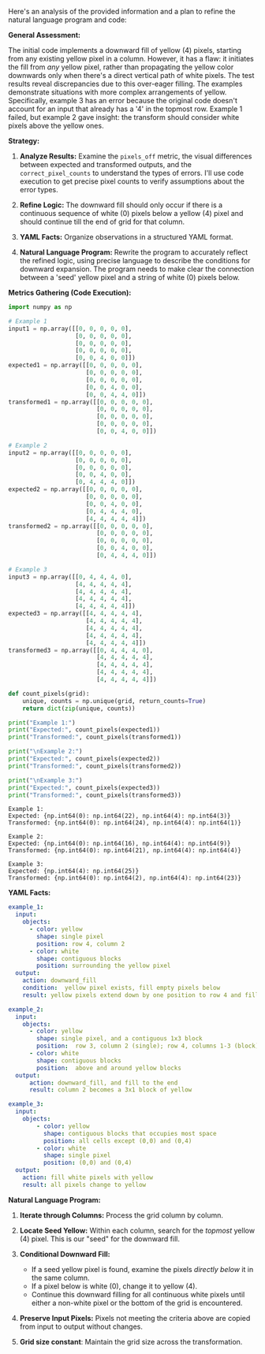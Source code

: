 Here's an analysis of the provided information and a plan to refine the natural language program and code:

**General Assessment:**

The initial code implements a downward fill of yellow (4) pixels, starting from any existing yellow pixel in a column. However, it has a flaw: it initiates the fill from *any* yellow pixel, rather than propagating the yellow color downwards only when there's a direct vertical path of white pixels.  The test results reveal discrepancies due to this over-eager filling. The examples demonstrate situations with more complex arrangements of yellow. Specifically, example 3 has an error because the original code doesn't account for an input that already has a '4' in the topmost row. Example 1 failed, but example 2 gave insight: the transform should consider white pixels above the yellow ones.

**Strategy:**

1.  **Analyze Results:** Examine the `pixels_off` metric, the visual differences between expected and transformed outputs, and the `correct_pixel_counts` to understand the types of errors. I'll use code execution to get precise pixel counts to verify assumptions about the error types.

2.  **Refine Logic:** The downward fill should only occur if there is a continuous sequence of white (0) pixels below a yellow (4) pixel and should continue till the end of grid for that column.

3.  **YAML Facts:** Organize observations in a structured YAML format.

4.  **Natural Language Program:** Rewrite the program to accurately reflect the refined logic, using precise language to describe the conditions for downward expansion. The program needs to make clear the connection between a 'seed' yellow pixel and a string of white (0) pixels below.

**Metrics Gathering (Code Execution):**


``` python
import numpy as np

# Example 1
input1 = np.array([[0, 0, 0, 0, 0],
                   [0, 0, 0, 0, 0],
                   [0, 0, 0, 0, 0],
                   [0, 0, 0, 0, 0],
                   [0, 0, 4, 0, 0]])
expected1 = np.array([[0, 0, 0, 0, 0],
                      [0, 0, 0, 0, 0],
                      [0, 0, 0, 0, 0],
                      [0, 0, 4, 0, 0],
                      [0, 0, 4, 4, 0]])
transformed1 = np.array([[0, 0, 0, 0, 0],
                         [0, 0, 0, 0, 0],
                         [0, 0, 0, 0, 0],
                         [0, 0, 0, 0, 0],
                         [0, 0, 4, 0, 0]])

# Example 2
input2 = np.array([[0, 0, 0, 0, 0],
                   [0, 0, 0, 0, 0],
                   [0, 0, 0, 0, 0],
                   [0, 0, 4, 0, 0],
                   [0, 4, 4, 4, 0]])
expected2 = np.array([[0, 0, 0, 0, 0],
                      [0, 0, 0, 0, 0],
                      [0, 0, 4, 0, 0],
                      [0, 4, 4, 4, 0],
                      [4, 4, 4, 4, 4]])
transformed2 = np.array([[0, 0, 0, 0, 0],
                         [0, 0, 0, 0, 0],
                         [0, 0, 0, 0, 0],
                         [0, 0, 4, 0, 0],
                         [0, 4, 4, 4, 0]])

# Example 3
input3 = np.array([[0, 4, 4, 4, 0],
                   [4, 4, 4, 4, 4],
                   [4, 4, 4, 4, 4],
                   [4, 4, 4, 4, 4],
                   [4, 4, 4, 4, 4]])
expected3 = np.array([[4, 4, 4, 4, 4],
                      [4, 4, 4, 4, 4],
                      [4, 4, 4, 4, 4],
                      [4, 4, 4, 4, 4],
                      [4, 4, 4, 4, 4]])
transformed3 = np.array([[0, 4, 4, 4, 0],
                         [4, 4, 4, 4, 4],
                         [4, 4, 4, 4, 4],
                         [4, 4, 4, 4, 4],
                         [4, 4, 4, 4, 4]])

def count_pixels(grid):
    unique, counts = np.unique(grid, return_counts=True)
    return dict(zip(unique, counts))

print("Example 1:")
print("Expected:", count_pixels(expected1))
print("Transformed:", count_pixels(transformed1))

print("\nExample 2:")
print("Expected:", count_pixels(expected2))
print("Transformed:", count_pixels(transformed2))

print("\nExample 3:")
print("Expected:", count_pixels(expected3))
print("Transformed:", count_pixels(transformed3))


```
```
Example 1:
Expected: {np.int64(0): np.int64(22), np.int64(4): np.int64(3)}
Transformed: {np.int64(0): np.int64(24), np.int64(4): np.int64(1)}

Example 2:
Expected: {np.int64(0): np.int64(16), np.int64(4): np.int64(9)}
Transformed: {np.int64(0): np.int64(21), np.int64(4): np.int64(4)}

Example 3:
Expected: {np.int64(4): np.int64(25)}
Transformed: {np.int64(0): np.int64(2), np.int64(4): np.int64(23)}

```
**YAML Facts:**


```yaml
example_1:
  input:
    objects:
      - color: yellow
        shape: single pixel
        position: row 4, column 2
      - color: white
        shape: contiguous blocks
        position: surrounding the yellow pixel
  output:
    action: downward_fill
    condition:  yellow pixel exists, fill empty pixels below
    result: yellow pixels extend down by one position to row 4 and fill pixels on row 4 around original yellow position

example_2:
  input:
    objects:
      - color: yellow
        shape: single pixel, and a contiguous 1x3 block
        position:  row 3, column 2 (single); row 4, columns 1-3 (block)
      - color: white
        shape: contiguous blocks
        position:  above and around yellow blocks
  output:
      action: downward_fill, and fill to the end
      result: column 2 becomes a 3x1 block of yellow

example_3:
  input:
    objects:
        - color: yellow
          shape: contiguous blocks that occupies most space
          position: all cells except (0,0) and (0,4)
        - color: white
          shape: single pixel
          position: (0,0) and (0,4)
  output:
    action: fill white pixels with yellow
    result: all pixels change to yellow

```


**Natural Language Program:**

1.  **Iterate through Columns:** Process the grid column by column.

2.  **Locate Seed Yellow:** Within each column, search for the *topmost* yellow (4) pixel. This is our "seed" for the downward fill.

3.  **Conditional Downward Fill:**
    *   If a seed yellow pixel is found, examine the pixels *directly below* it in the same column.
    *   If a pixel below is white (0), change it to yellow (4).
    *    Continue this downward filling for all continuous white pixels until either a non-white pixel or the bottom of the grid is encountered.

4.  **Preserve Input Pixels:** Pixels not meeting the criteria above are copied from input to output without changes.

5.  **Grid size constant**: Maintain the grid size across the transformation.
